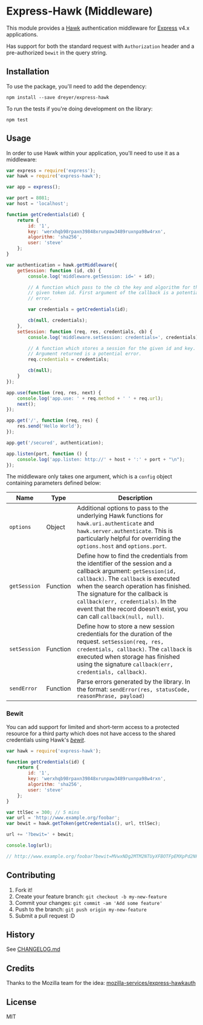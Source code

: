 # Express-Hawk (Middleware)

This module provides a [Hawk](https://github.com/hueniverse/hawk)
authentication middleware for [Express](https://github.com/expressjs/express) v4.x applications. 

Has support for both the standard request with `Authorization` header and a pre-authorized `bewit` in the query string.

## Installation

To use the package, you'll need to add the dependency:

    npm install --save dreyer/express-hawk
    
To run the tests if you're doing development on the library:

	npm test

## Usage

In order to use Hawk within your application, you'll need to use it as
a middleware:

```javascript
var express = require('express');
var hawk = require('express-hawk');

var app = express();

var port = 8081;
var host = 'localhost';

function getCredentials(id) {
    return {
        id: '1',
        key: 'werxhqb98rpaxn39848xrunpaw3489ruxnpa98w4rxn',
        algorithm: 'sha256',
        user: 'steve'
    };
}

var authentication = hawk.getMiddleware({
    getSession: function (id, cb) {
        console.log('middleware.getSession: id=' + id);

        // A function which pass to the cb the key and algorithm for the
        // given token id. First argument of the callback is a potential
        // error.

        var credentials = getCredentials(id);

        cb(null, credentials);
    },
    setSession: function (req, res, credentials, cb) {
        console.log('middleware.setSession: credentials=', credentials);

        // A function which stores a session for the given id and key.
        // Argument returned is a potential error.
        req.credentials = credentials;

        cb(null);
    }
});

app.use(function (req, res, next) {
    console.log('app.use: ' + req.method + ' ' + req.url);
    next();
});

app.get('/', function (req, res) {
    res.send('Hello World');
});

app.get('/secured', authentication);

app.listen(port, function () {
    console.log('app.listen: http://' + host + ':' + port + "\n");
});
```

The middleware only takes one argument, which is a `config` object containing
parameters defined below:

| Name | Type | Description |
| ---- | ---- | ----------- |
| `options` | Object | Additional options to pass to the underlying Hawk functions for `hawk.uri.authenticate` and `hawk.server.authenticate`. This is particularly helpful for overriding the `options.host` and `options.port`. |
| `getSession` | Function | Define how to find the credentials from the identifier of the session and a callback argument: `getSession(id, callback)`. The `callback` is executed when the search operation has finished. The signature for the callback is `callback(err, credentials)`. In the event that the record doesn't exist, you can call `callback(null, null)`. |
| `setSession` | Function | Define how to store a new session credentials for the duration of the request. `setSession(req, res, credentials, callback)`. The `callback` is executed when storage has finished using the signature `callback(err, credentials, callback)`. |
| `sendError` | Function | Parse errors generated by the library. In the format: `sendError(res, statusCode, reasonPhrase, payload)` |


### Bewit

You can add support for limited and short-term access to a protected resource for a third party which does not have access to the shared credentials using Hawk's [*bewit*](https://github.com/hueniverse/hawk#single-uri-authorization).
 

```javascript
var hawk = require('express-hawk');

function getCredentials(id) {
    return {
        id: '1',
        key: 'werxhqb98rpaxn39848xrunpaw3489ruxnpa98w4rxn',
        algorithm: 'sha256',
        user: 'steve'
    };
}

var ttlSec = 300; // 5 mins
var url = 'http://www.example.org/foobar';
var bewit = hawk.getToken(getCredentials(), url, ttlSec);

url += '?bewit=' + bewit;

console.log(url);

// http://www.example.org/foobar?bewit=MVwxNDg2MTM2NTUyXFBOTFpEMXpPd2NFOEZHUmpEVmZFZDRzemsrTDVzNUZTUDRtVFRPclBSajg9XA
```        
    
## Contributing

1. Fork it!
2. Create your feature branch: `git checkout -b my-new-feature`
3. Commit your changes: `git commit -am 'Add some feature'`
4. Push to the branch: `git push origin my-new-feature`
5. Submit a pull request :D

## History

See [CHANGELOG.md](./CHANGELOG.md)

## Credits

Thanks to the Mozilla team for the idea: [mozilla-services/express-hawkauth](https://github.com/mozilla-services/express-hawkauth)

## License

MIT